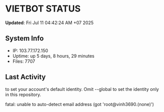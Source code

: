 # VIETBOT STATUS
**Updated**: Fri Jul 11 04:42:24 AM +07 2025

## System Info
- IP: 103.77.172.150
- Uptime: up 5 days, 8 hours, 29 minutes
- Files: 7707

## Last Activity

to set your account's default identity.
Omit --global to set the identity only in this repository.

fatal: unable to auto-detect email address (got 'root@vinh3690.(none)')

